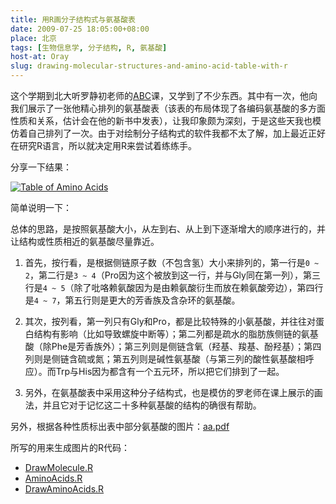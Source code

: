 ```yaml
---
title: 用R画分子结构式与氨基酸表
date: 2009-07-25 18:05:00+08:00
place: 北京
tags: [生物信息学, 分子结构, R, 氨基酸]
host-at: Oray
slug: drawing-molecular-structures-and-amino-acid-table-with-r
---
```

这个学期到北大听罗静初老师的[ABC](http://abc.cbi.pku.edu.cn/)课，又学到了不少东西。其中有一次，他向我们展示了一张他精心排列的氨基酸表（该表的布局体现了各编码氨基酸的多方面性质和关系，估计会在他的新书中发表），让我印象颇为深刻，于是这些天我也模仿着自己排列了一次。由于对绘制分子结构式的软件我都不太了解，加上最近正好在研究R语言，所以就决定用R来尝试着练练手。

分享一下结果：

[![Table of Amino Acids](/uploads/2009/0725/aa-300x300.png)](/uploads/2009/0725/aa.png)

简单说明一下：

总体的思路，是按照氨基酸大小，从左到右、从上到下逐渐增大的顺序进行的，并让结构或性质相近的氨基酸尽量靠近。

1. 首先，按行看，是根据侧链原子数（不包含氢）大小来排列的，第一行是`0 ~ 2`，第二行是`3 ~ 4`（Pro因为这个被放到这一行，并与Gly同在第一列），第三行是`4 ~ 5`（除了吡咯赖氨酸因为是由赖氨酸衍生而放在赖氨酸旁边），第四行是`4 ~ 7`，第五行则是更大的芳香族及含杂环的氨基酸。

2. 其次，按列看，第一列只有Gly和Pro，都是比较特殊的小氨基酸，并往往对蛋白结构有影响（比如导致螺旋中断等）；第二列都是疏水的脂肪族侧链的氨基酸（除Phe是芳香族外）；第三列则是侧链含氧（羟基、羧基、酚羟基）；第四列则是侧链含硫或氮；第五列则是碱性氨基酸（与第三列的酸性氨基酸相呼应）。而Trp与His因为都含有一个五元环，所以把它们排到了一起。
3. 另外，在氨基酸表中采用这种分子结构式，也是模仿的罗老师在课上展示的画法，并且它对于记忆这二十多种氨基酸的结构的确很有帮助。

另外，根据各种性质标出表中部分氨基酸的图片：[aa.pdf](/uploads/2009/0725/aa.pdf)

所写的用来生成图片的R代码：

* [DrawMolecule.R](/uploads/2009/0725/DrawMolecule.R)
* [AminoAcids.R](/uploads/2009/0725/AminoAcids.R)
* [DrawAminoAcids.R](/uploads/2009/0725/DrawAminoAcids.R)
